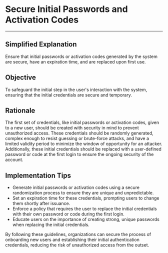 # Secure Initial Passwords and Activation Codes

---

## Simplified Explanation

Ensure that initial passwords or activation codes generated by the system are secure, have an expiration time, and are replaced upon first use.

## Objective

To safeguard the initial step in the user's interaction with the system, ensuring that the initial credentials are secure and temporary.

## Rationale

The first set of credentials, like initial passwords or activation codes, given to a new user, should be created with security in mind to prevent unauthorized access. These credentials should be randomly generated, complex enough to resist guessing or brute-force attacks, and have a limited validity period to minimize the window of opportunity for an attacker. Additionally, these initial credentials should be replaced with a user-defined password or code at the first login to ensure the ongoing security of the account.

## Implementation Tips

- Generate initial passwords or activation codes using a secure randomization process to ensure they are unique and unpredictable.
- Set an expiration time for these credentials, prompting users to change them shortly after issuance.
- Enforce a policy that requires the user to replace the initial credentials with their own password or code during the first login.
- Educate users on the importance of creating strong, unique passwords when replacing the initial credentials.

By following these guidelines, organizations can secure the process of onboarding new users and establishing their initial authentication credentials, reducing the risk of unauthorized access from the outset.
